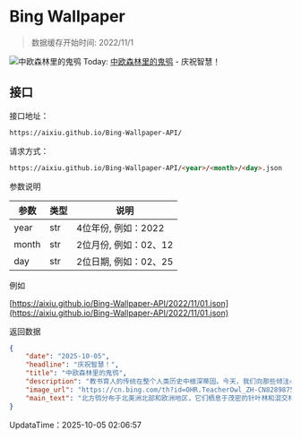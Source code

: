 # Bing Wallpaper

> 数据缓存开始时间: 2022/11/1

![中欧森林里的鬼鸮](https://cn.bing.com/th?id=OHR.TeacherOwl_ZH-CN8289875605_1920x1080.webp)
Today: [中欧森林里的鬼鸮](https://cn.bing.com/th?id=OHR.TeacherOwl_ZH-CN8289875605_1920x1080.webp) - 庆祝智慧！

## 接口

接口地址：

```html
https://aixiu.github.io/Bing-Wallpaper-API/
```

请求方式：

```html
https://aixiu.github.io/Bing-Wallpaper-API/<year>/<month>/<day>.json
```

参数说明

| 参数 | 类型 | 说明 |
| - | - | - |
| year | str | 4位年份, 例如：2022 |
| month | str | 2位月份, 例如：02、12 |
| day | str | 2位日期, 例如：02、25 |

例如

[https://aixiu.github.io/Bing-Wallpaper-API/2022/11/01.json](https://aixiu.github.io/Bing-Wallpaper-API/2022/11/01.json)

返回数据

```json
{
    "date": "2025-10-05",
    "headline": "庆祝智慧！",
    "title": "中欧森林里的鬼鸮",
    "description": "教书育人的传统在整个人类历史中根深蒂固。今天，我们向那些倾注心血传播知识、塑造思想的教育者致敬。祝所有老师世界教师节快乐，感谢你们帮助我们成为更好的自己。",
    "image_url": "https://cn.bing.com/th?id=OHR.TeacherOwl_ZH-CN8289875605_1920x1080.webp",
    "main_text": "北方鸮分布于北美洲北部和欧洲地区，它们栖息于茂密的针叶林和混交林之中。"
}
```

UpdataTime：2025-10-05 02:06:57
